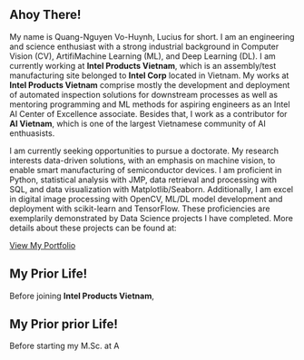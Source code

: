 ## Ahoy There!
My name is Quang-Nguyen Vo-Huynh, Lucius for short. I am an engineering and science enthusiast with a strong industrial background in Computer Vision (CV), ArtifiMachine Learning (ML), and Deep Learning (DL). I am currently working at **Intel Products Vietnam**, which is an assembly/test manufacturing site belonged to **Intel Corp** located in Vietnam. My works at **Intel Products Vietnam** comprise mostly the development and deployment of automated inspection solutions for downstream processes as well as mentoring programming and ML methods for aspiring engineers as an Intel AI Center of Excellence associate. Besides that, I work as a contributor for **AI Vietnam**, which is one of the largest Vietnamese community of AI enthuasists.

I am currently seeking opportunities to pursue a doctorate. My research interests data-driven solutions, with an emphasis on machine vision, to enable smart manufacturing of semiconductor devices. I am proficient in Python, statistical analysis with JMP, data retrieval and processing with SQL, and data visualization with Matplotlib/Seaborn. Additionally, I am excel in digital image processing with OpenCV, ML/DL model development and deployment with scikit-learn and TensorFlow. These proficiencies are exemplarily demonstrated by Data Science projects I have completed. More details about these projects can be found at:

[View My Portfolio](/sample_page)

## My Prior Life!
Before joining **Intel Products Vietnam**, 

## My Prior prior Life!
Before starting my M.Sc. at A 


